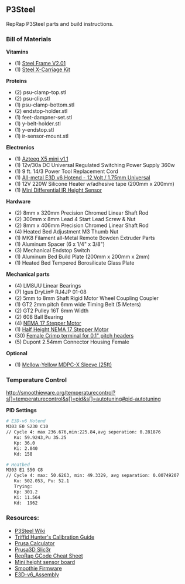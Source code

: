P3Steel
---
RepRap P3Steel parts and build instructions.

### Bill of Materials

**Vitamins**

- (1) [Steel Frame V2.01](http://orballoprinting.com/en/frame/8-prusa-i3-steel-frame-p3steel.html)
- (1) [Steel X-Carriage Kit](https://www.ebay.com/itm/P3Steel-Lasercut-All-metal-kit-for-v2-v2-5-v4-Frame-Prusa-i3-3D-Printer-RepRap/142481311508?hash=item212c8c4714:m:mjlspcO-BZfzM17dPAfYKhQ)

**Proteins**

- (2) psu-clamp-top.stl
- (2) psu-clip.stl
- (1) psu-clamp-bottom.stl
- (2) endstop-holder.stl
- (1) feet-dampner-set.stl
- (1) y-belt-holder.stl
- (1) y-endstop.stl
- (1) ir-sensor-mount.stl

**Electronics**

- (1) [Azteeg X5 mini v1.1](https://www.panucatt.com/azteeg_X5_mini_reprap_3d_printer_controller_p/ax5mini.htm)
- (1) 12v/30a DC Universal Regulated Switching Power Supply 360w
- (1) 9 ft. 14/3 Power Tool Replacement Cord
- (1) [All-metal E3D v6 Hotend - 12 Volt / 1.75mm Universal](https://www.filastruder.com/products/all-metal-e3d-v6-hotend)
- (1) 12V 220W Silicone Heater w/adhesive tape (200mm x 200mm)
- (1) [Mini Differential IR Height Sensor](https://www.filastruder.com/collections/electronics/products/mini-differential-ir-height-sensor)

**Hardware**

- (2) 8mm x 320mm Precision Chromed Linear Shaft Rod
- (2) 300mm x 8mm Lead 4 Start Lead Screw & Nut
- (2) 8mm x 406mm Precision Chromed Linear Shaft Rod
- (4) Heated Bed Adjustment M3 Thumb Nut
- (1) MK8 Filament all-Metal Remote Bowden Extruder Parts
- (1) Aluminum Spacer (6 x 1/4" x 3/8")
- (3) Mechanical Endstop Switch
- (1) Aluminum Bed Build Plate (200mm x 200mm x 2mm)
- (1) Heated Bed Tempered Borosilicate Glass Plate

**Mechanical parts**

- (4) LM8UU Linear Bearings 
- (7) Igus DryLin® RJ4JP 01-08
- (2) 5mm to 8mm Shaft Rigid Motor Wheel Coupling Coupler 
- (1) GT2 2mm pitch 6mm wide Timing Belt (5 Meters)
- (2) GT2 Pulley 16T 6mm Width
- (2) 608 Ball Bearing
- (4) [NEMA 17 Stepper Motor](https://www.lulzbot.com/store/parts/nema-17-stepper-motor)
- (1) [Half Height NEMA 17 Stepper Motor](https://www.lulzbot.com/store/parts/half-height-nema-17-stepper-motor)
- (30) [Female Crimp terminal for 0.1" pitch headers](https://mod-one.com/female-crimp-terminal-for-0-1-pitch-headers-5-pack/)
- (5) Dupont 2.54mm Connector Housing Female

**Optional**

- (1) [Mellow-Yellow MDPC-X Sleeve (25ft)](https://mod-one.com/mdpc-x-cable-sleeve/)

### Temperature Control

http://smoothieware.org/temperaturecontrol?s[]=temperaturecontrol&s[]=pid&s[]=autotuning#pid-autotuning


**PID Settings**

```sh
# E3D-v6 Hotend
M303 E0 S230 C10
// Cycle 4: max 236.676,min:225.84,avg seperation: 0.281876
   Ku: 59.9243,Pu 35.25
   Kp: 36.0
   Ki: 2.040
   Kd: 158

# Heatbed
M303 E1 S50 C8
// Cycle 4: max: 50.6263, min: 49.3329, avg separation: 0.00749207
   Ku: 502.053, Pu: 52.1
   Trying:
   Kp: 301.2
   Ki: 11.564
   Kd:  1962
```

### Resources:
- [P3Steel Wiki](http://reprap.org/wiki/P3Steel)
- [Triffid Hunter's Calibration Guide](http://reprap.org/wiki/Triffid_Hunter's_Calibration_Guide)
- [Prusa Calculator](http://www.prusaprinters.org/calculator/)
- [Prusa3D Slic3r](https://github.com/prusa3d/Slic3r)
- [RepRap GCode Cheat Sheet](https://thingiverse-production-new.s3.amazonaws.com/assets/87/b0/2c/f5/4c/CheatSheet.pdf)
- [Mini height sensor board](https://miscsolutions.wordpress.com/mini-height-sensor-board/)
- [Smoothie Firmware](https://github.com/Smoothieware/Smoothieware/tree/edge/FirmwareBin)
- [E3D-v6_Assembly](https://wiki.e3d-online.com/wiki/E3D-v6_Assembly)
